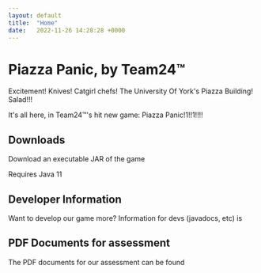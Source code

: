 ```yaml
---
layout: default
title:  "Home"
date:   2022-11-26 14:28:28 +0000
---
```

# Piazza Panic, by Team24™

Excitement! Knives! Catgirl chefs! The University Of York's Piazza Building! Salad!!!

It's all here, in Team24™'s hit new game: Piazza Panic!1!!1!!!!

## Downloads 

Download an executable JAR of the game 

Requires Java 11

## Developer Information

Want to develop our game more? Information for devs (javadocs, etc) is 

## PDF Documents for assessment

The PDF documents for our assessment can be found 
